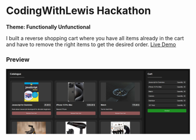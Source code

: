 # CodingWithLewis Hackathon
**Theme: Functionally Unfunctional**

I built a reverse shopping cart where you have all items already in the cart and have to remove the right items to get the desired order.
[Live Demo](https://thedarkride.de/reverse_cart)

### Preview
![](img/preview.png)